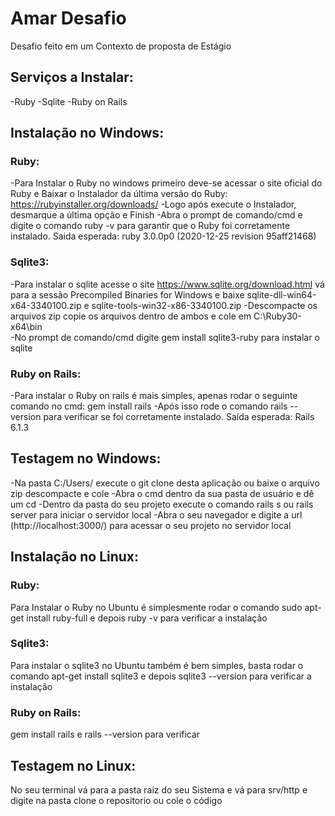 # Amar Desafio
Desafio feito em um Contexto de proposta de Estágio

## Serviços a Instalar:
-Ruby
-Sqlite
-Ruby on Rails

## Instalação no Windows:
### Ruby:
-Para Instalar o Ruby no windows primeiro deve-se acessar o site oficial do Ruby e Baixar o Instalador da última versão do Ruby: https://rubyinstaller.org/downloads/
-Logo após execute o Instalador, desmarque a última opção e Finish
-Abra o prompt de comando/cmd e digite o comando ruby -v para garantir que o Ruby foi corretamente instalado. Saida esperada: ruby 3.0.0p0 (2020-12-25 revision 95aff21468)

### Sqlite3:
-Para instalar o sqlite acesse o site https://www.sqlite.org/download.html vá para a sessão Precompiled Binaries for Windows e baixe sqlite-dll-win64-x64-3340100.zip e sqlite-tools-win32-x86-3340100.zip
-Descompacte os arquivos zip copie os arquivos dentro de ambos e cole em C:\Ruby30-x64\bin\
-No prompt de comando/cmd digite gem install sqlite3-ruby para instalar o sqlite

### Ruby on Rails:
-Para instalar o Ruby on rails é mais simples, apenas rodar o seguinte comando no cmd: gem install rails
-Após isso rode o comando rails --version para verificar se foi corretamente instalado. Saída esperada: Rails 6.1.3

## Testagem no Windows:
-Na pasta C:/Users/<Seu Usuario> execute o git clone desta aplicação ou baixe o arquivo zip descompacte e cole
-Abra o cmd dentro da sua pasta de usuário e dê um cd <pasta do seu projeto>
-Dentro da pasta do seu projeto execute o comando rails s ou rails server para iniciar o servidor local
-Abra o seu navegador e digite a url (http://localhost:3000/) para acessar o seu projeto no servidor local


## Instalação no Linux:
### Ruby:
Para Instalar o Ruby no Ubuntu é simplesmente rodar o comando sudo apt-get install ruby-full e depois ruby -v para verificar a instalação

### Sqlite3:
Para instalar o sqlite3 no Ubuntu também é bem simples, basta rodar o comando apt-get install sqlite3 e depois sqlite3 --version para verificar a instalação

### Ruby on Rails:
gem install rails e rails --version para verificar

## Testagem no Linux:
No seu terminal vá para a pasta raiz do seu Sistema e vá para srv/http e digite na pasta  clone o repositorio ou cole o código
